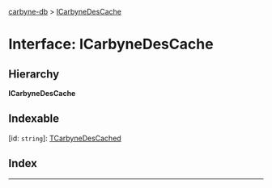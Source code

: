[carbyne-db](../README.md) > [ICarbyneDesCache](../interfaces/icarbynedescache.md)

# Interface: ICarbyneDesCache

## Hierarchy

**ICarbyneDesCache**

## Indexable

\[id: `string`\]:&nbsp;[TCarbyneDesCached](../#tcarbynedescached)
## Index

---

